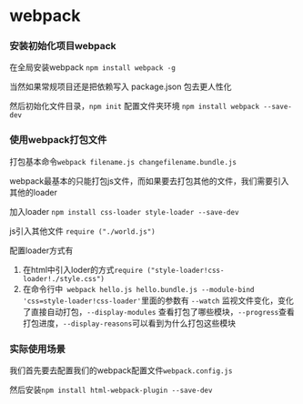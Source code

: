 # webpack

### 安装初始化项目webpack

​在全局安装webpack       `npm install webpack -g`

当然如果常规项目还是把依赖写入 package.json 包去更人性化

然后初始化文件目录，`npm init`   配置文件夹环境  `npm install webpack --save-dev`



### 使用webpack打包文件

打包基本命令`webpack filename.js changefilename.bundle.js`

webpack最基本的只能打包js文件，而如果要去打包其他的文件，我们需要引入其他的loader

加入loader  `npm install css-loader style-loader --save-dev`

js引入其他文件  `require ("./world.js")`

配置loader方式有

1. 在html中引入loder的方式`require ("style-loader!css-loader!./style.css")`
2. 在命令行中` webpack hello.js hello.bundle.js --module-bind 'css=style-loader!css-loader'`里面的参数有  `--watch` 监视文件变化，变化了直接自动打包，`--display-modules` 查看打包了哪些模块，`--progress`查看打包进度，`--display-reasons`可以看到为什么打包这些模块

### 实际使用场景

我们首先要去配置我们的webpack配置文件`webpack.config.js`

然后安装`npm install html-webpack-plugin --save-dev`





